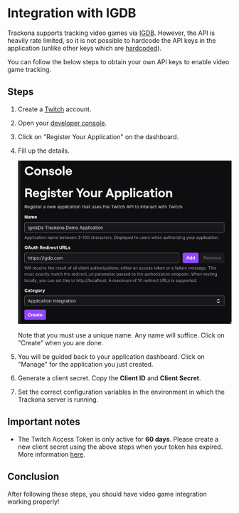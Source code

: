 # Integration with IGDB

Trackona supports tracking video games via [IGDB](https://www.igdb.com/). However,
the API is heavily rate limited, so it is not possible to hardcode the API keys
in the application (unlike other keys which are [hardcoded](../apps/backend/src/config.rs)).

You can follow the below steps to obtain your own API keys to enable video game
tracking.

## Steps

1. Create a [Twitch](https://twitch.tv) account.

2. Open your [developer console](https://dev.twitch.tv/console).

3. Click on "Register Your Application" on the dashboard.

3. Fill up the details.

	![Twitch application](../docs/assets/twitch-application.png)

	Note that you must use a unique name. Any name will suffice. Click on
	"Create" when you are done.

4. You will be guided back to your application dashboard. Click on "Manage" for
	the application you just created.

5. Generate a client secret. Copy the **Client ID** and **Client Secret**.

6. Set the correct configuration variables in the environment in which the
	Trackona server is running.

## Important notes

- The Twitch Access Token is only active for **60 days**. Please create a new
	client secret using the above steps when your token has expired. More
	information [here](https://api-docs.igdb.com/#4-my-accesstoken-stopped-working-why).
	
## Conclusion

After following these steps, you should have video game integration working
properly!
